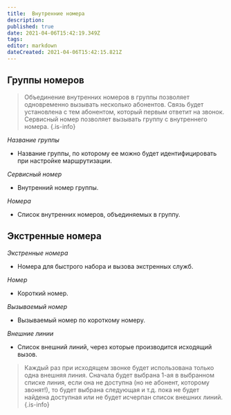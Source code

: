 ```yaml
---
title:  Внутренние номера
description: 
published: true
date: 2021-04-06T15:42:19.349Z
tags: 
editor: markdown
dateCreated: 2021-04-06T15:42:15.821Z
---
```


## Группы номеров

> Объединение внутренних номеров в группы позволяет одновременно вызывать несколько абонентов. Связь будет установлена с тем абонентом, который первым ответит на звонок. Сервисный номер позволяет вызывать группу с внутреннего номера.
{.is-info}

*Название группы*
- Название группы, по которому ее можно будет идентифицировать при настройке маршрутизации.

*Сервисный номер*
- Внутренний номер группы.

*Номера*
- Список внутренних номеров, объединяемых в группу.

## Экстренные номера

*Экстренные номера*
- Номера для быстрого набора и вызова экстренных служб.

*Номер*
- Короткий номер.

*Вызываемый номер*
- Вызываемый номер по короткому номеру.

*Внешние линии*
- Список внешний линий, через которые производится исходящий вызов.

> Каждый раз при исходящем звонке будет использована только одна внешняя линия. Сначала будет выбрана 1-ая в выбранном списке линия, если она не доступна (но не абонент, которому звонят!), то будет выбрана следующая и т.д. пока не будет найдена доступная или не будет исчерпан список внешних линий.
{.is-info}
